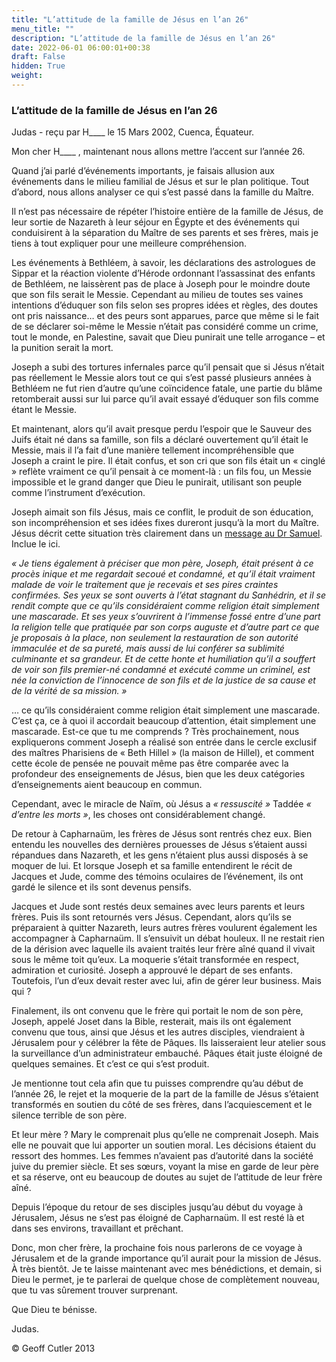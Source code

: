 ```yaml
---
title: "L’attitude de la famille de Jésus en l’an 26"
menu_title: ""
description: "L’attitude de la famille de Jésus en l’an 26"
date: 2022-06-01 06:00:01+00:38
draft: False
hidden: True
weight:
---
```

### L’attitude de la famille de Jésus en l’an 26

Judas - reçu par H____ le 15 Mars 2002, Cuenca, Équateur.

Mon cher H____ , maintenant nous allons mettre l’accent sur l’année 26.

Quand j’ai parlé d’événements importants, je faisais allusion aux événements dans le milieu familial de Jésus et sur le plan politique. Tout d’abord, nous allons analyser ce qui s’est passé dans la famille du Maître.

Il n’est pas nécessaire de répéter l’histoire entière de la famille de Jésus, de leur sortie de Nazareth à leur séjour en Égypte et des événements qui conduisirent à la séparation du Maître de ses parents et ses frères, mais je tiens à  tout expliquer pour une meilleure compréhension.

Les événements à Bethléem, à savoir, les déclarations des astrologues de Sippar et la réaction violente d’Hérode ordonnant l’assassinat des enfants de Bethléem, ne laissèrent pas de place à Joseph pour le moindre doute que son fils serait le Messie. Cependant au milieu de toutes ses vaines intentions d’éduquer son fils selon ses propres idées et règles, des doutes ont pris naissance… et des peurs sont apparues, parce que même si le fait de se déclarer soi-même le Messie n’était pas considéré comme un crime, tout le monde, en Palestine, savait que Dieu punirait une telle arrogance – et la punition serait la mort.

Joseph a subi des tortures infernales parce qu’il pensait que si Jésus n’était pas réellement le Messie alors tout ce qui s’est passé plusieurs années à Bethléem ne fut rien d’autre qu’une coïncidence fatale, une partie du blâme retomberait aussi sur lui parce qu’il avait essayé d’éduquer son fils comme étant le Messie.

Et maintenant, alors qu’il avait presque perdu l’espoir que le Sauveur des Juifs était né dans sa famille, son fils a déclaré ouvertement qu’il était le Messie, mais il l’a fait d’une manière tellement incompréhensible que Joseph a craint le pire. Il était confus, et son cri que son fils était un « cinglé » reflète vraiment ce qu’il pensait à ce moment-là : un fils fou, un Messie impossible et le grand danger que Dieu le punirait, utilisant son peuple comme l’instrument d’exécution.

Joseph aimait son fils Jésus, mais ce conflit, le produit de son éducation, son incompréhension et ses idées fixes dureront jusqu’à la mort du Maître. Jésus décrit cette situation très clairement dans un [message au Dr Samuel](/fr-samuels-messages/fr-revelations/fr-rev-25-1955-5-17-samuels-jesus/). Inclue le ici.

*« Je tiens également à préciser que mon père, Joseph, était présent à ce procès inique et me regardait secoué et condamné, et qu’il était vraiment malade de voir le traitement que je recevais et ses pires craintes confirmées. Ses yeux se sont ouverts à l’état stagnant du Sanhédrin, et il se rendit compte que ce qu’ils considéraient comme religion était simplement une mascarade. Et ses yeux s’ouvrirent à l’immense fossé entre d’une part la religion telle que pratiquée par son corps auguste et d’autre part ce que je proposais à la place, non seulement la restauration de son autorité immaculée et de sa pureté, mais aussi de lui conférer sa sublimité culminante et sa grandeur. Et de cette honte et humiliation qu’il a souffert de voir son fils premier-né condamné et exécuté comme un criminel, est née la conviction de l’innocence de son fils et de la justice de sa cause et de la vérité de sa mission. »*

… ce qu’ils considéraient comme religion était simplement une mascarade. C’est ça, ce à quoi il accordait beaucoup d’attention, était simplement une mascarade. Est-ce que tu me comprends ? Très prochainement, nous expliquerons comment Joseph a réalisé son entrée dans le cercle exclusif des maîtres Pharisiens de « Beth Hillel » (la maison de Hillel), et comment cette école de pensée ne pouvait même pas être comparée avec la profondeur des enseignements de Jésus, bien que les deux catégories d’enseignements aient beaucoup en commun.

Cependant, avec le miracle de Naïm, où Jésus a *« ressuscité »* Taddée *« d’entre les morts »*, les choses ont considérablement changé.

De retour à Capharnaüm, les frères de Jésus sont rentrés chez eux. Bien entendu les nouvelles des dernières prouesses de Jésus s’étaient aussi répandues dans Nazareth, et les gens n’étaient plus aussi disposés à se moquer de lui. Et lorsque Joseph et sa famille entendirent le récit de Jacques et Jude, comme des témoins oculaires de l’événement, ils ont gardé le silence et ils sont devenus pensifs.

Jacques et Jude sont restés deux semaines avec leurs parents et leurs frères. Puis ils sont retournés vers Jésus. Cependant, alors qu’ils se préparaient à quitter Nazareth, leurs autres frères voulurent également les accompagner à Capharnaüm. Il s’ensuivit un débat houleux. Il ne restait rien de la dérision avec laquelle ils avaient traités leur frère aîné quand il vivait sous le même toit qu’eux. La moquerie s’était transformée en respect, admiration et curiosité. Joseph a approuvé le départ de ses enfants. Toutefois, l’un d’eux devait rester avec lui, afin de gérer leur business. Mais qui ?

Finalement, ils ont convenu que le frère qui portait le nom de son père, Joseph, appelé Joset dans la Bible, resterait, mais ils ont également convenu que tous, ainsi que Jésus et les autres disciples, viendraient à Jérusalem pour y célébrer la fête de Pâques. Ils laisseraient leur atelier sous la surveillance d’un administrateur embauché. Pâques était juste éloigné de quelques semaines. Et c’est ce qui s’est produit.

Je mentionne tout cela afin que tu puisses comprendre qu’au début de l’année 26, le rejet et la moquerie de la part de la famille de Jésus s’étaient transformés en soutien du côté de ses frères, dans l’acquiescement et le silence terrible de son père.

Et leur mère ? Mary le comprenait plus qu’elle ne comprenait Joseph. Mais elle ne pouvait que lui apporter un soutien moral. Les décisions étaient du ressort des hommes. Les femmes n’avaient pas d’autorité dans la société juive du premier siècle. Et ses sœurs, voyant la mise en garde de leur père et sa réserve, ont eu beaucoup de doutes au sujet de l’attitude de leur frère aîné.

Depuis l’époque du retour de ses disciples jusqu’au début du voyage à Jérusalem, Jésus ne s’est pas éloigné de Capharnaüm. Il est resté là et dans ses environs, travaillant et prêchant.

Donc, mon cher frère, la prochaine fois nous parlerons de ce voyage à Jérusalem et de la grande importance qu’il aurait pour la mission de Jésus. À très bientôt. Je te laisse maintenant avec mes bénédictions, et demain, si Dieu le permet, je te parlerai de quelque chose de complètement nouveau, que tu vas sûrement trouver surprenant.

Que Dieu te bénisse.

Judas.

© Geoff Cutler 2013
